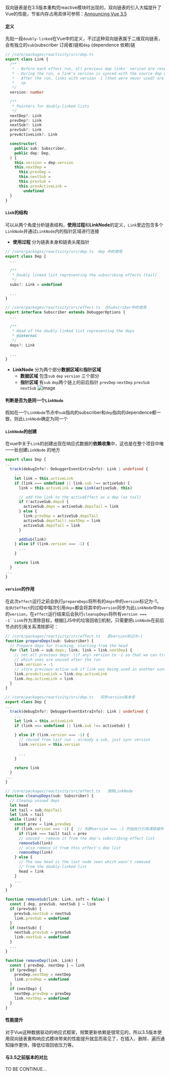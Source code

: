 双向链表是在3.5版本重构完reactive模块时出现的，双向链表的引入大幅提升了Vue的性能，节省内存占用具体可参照：[Announcing Vue 3.5](https://blog.vuejs.org/posts/vue-3-5)

#### 定义
先贴一段`doubly-linked`在Vue中的定义，不过这种双向链表属于二维双向链表，会有独立的`sub`(subscriber 订阅者)链和`dep` (dependence 依赖)链
```typescript
// /core/packages/reactivity/src/dep.ts
export class Link {
  /**
   * - Before each effect run, all previous dep links' version are reset to -1
   * - During the run, a link's version is synced with the source dep on access
   * - After the run, links with version -1 (that were never used) are cleaned
   *   up
   */
  version: number

  /**
   * Pointers for doubly-linked lists
   */
  nextDep?: Link
  prevDep?: Link
  nextSub?: Link
  prevSub?: Link
  prevActiveLink?: Link

  constructor(
    public sub: Subscriber,
    public dep: Dep,
  ) {
    this.version = dep.version
    this.nextDep =
      this.prevDep =
      this.nextSub =
      this.prevSub =
      this.prevActiveLink =
        undefined
  }
}
```
#### `Link`的结构
可以从两个角度分析链表结构，**使用过程**和**LinkNode**的定义，`Link`里边包含多个`LinkNode`并通过`LinkNode`内的指针区域进行连接
- **使用过程** 分为链表本身和链表头尾指针
```typescript
// /core/packages/reactivity/src/dep.ts  dep 中的使用
export class Dep {
  ...
  
  /**
   * Doubly linked list representing the subscribing effects (tail)
   */
  subs?: Link = undefined

  ...
}
```

```typescript
// /core/packages/reactivity/src/effect.ts  在Subscriber中的使用
export interface Subscriber extends DebuggerOptions {
  ...

  /**
   * Head of the doubly linked list representing the deps
   * @internal
   */
  deps?: Link
  
  ...
}
```
- **LinkNode** 分为两个部分**数据区域**和**指针区域**
	- **数据区域** 包含`sub` `dep` `version` 三个部分
	- **指针区域** 有`sub` `dep`两个链上的前后指针 `prevDep` `nextDep` `prevSub` `nextSub`
![image](https://origin.picgo.net/2025/09/04/image3b595cba1bfd7409.png)
#### 判断是否为是同一个`LinkNode`
假如在一个`LinkNode`节点中`sub`指向的subscriber和`dep`指向的dependence都一致，则此`LinkNode`确定为同一个
#### `LinkNode`的创建
在vue中关于`Link`的创建出现在响应式数据的**依赖收集**中，这也是在整个项目中唯一一处创建`LinkNode` 的地方
```typescript
export class Dep {
...
  track(debugInfo?: DebuggerEventExtraInfo): Link | undefined {
    ...
    let link = this.activeLink
    if (link === undefined || link.sub !== activeSub) {
      link = this.activeLink = new Link(activeSub, this)

      // add the link to the activeEffect as a dep (as tail)
      if (!activeSub.deps) {
        activeSub.deps = activeSub.depsTail = link
      } else {
        link.prevDep = activeSub.depsTail
        activeSub.depsTail!.nextDep = link
        activeSub.depsTail = link
      }

      addSub(link)
    } else if (link.version === -1) {
      ...
    }

    return link
  }
...
}
```
#### `version`的作用
在此次`effect`运行之前会执行`prepareDeps`将所有的`deps`中的`version`标记为-1，`在执行effect`的过程中每次引用`deps`都会将其中的`version`同步为此`LinkNode`中`dep`的`version`，在`effect`运行结束后会执行`cleanupDeps`将所有`version === -1``Link`作为清除目标，根据[[JS中的垃圾回收]]机制，只需要把`LinkNode`在前后节点的引用关系清除即可：
```typescript
// /core/packages/reactivity/src/effect.ts   把version标记为-1
function prepareDeps(sub: Subscriber) {
  // Prepare deps for tracking, starting from the head
  for (let link = sub.deps; link; link = link.nextDep) {
    // set all previous deps' (if any) version to -1 so that we can track
    // which ones are unused after the run
    link.version = -1
    // store previous active sub if link was being used in another context
    link.prevActiveLink = link.dep.activeLink
    link.dep.activeLink = link
  }
}

// /core/packages/reactivity/src/dep.ts   同步version版本号
export class Dep {
...
  track(debugInfo?: DebuggerEventExtraInfo): Link | undefined {
    ...
    let link = this.activeLink
    if (link === undefined || link.sub !== activeSub) {
    
    } else if (link.version === -1) {
      // reused from last run - already a sub, just sync version
      link.version = this.version
      
      ...
    }

    return link
  }
...
}

// /core/packages/reactivity/src/effect.ts   清除LinkNode
function cleanupDeps(sub: Subscriber) {
  // Cleanup unsued deps
  let head
  let tail = sub.depsTail
  let link = tail
  while (link) {
    const prev = link.prevDep
    if (link.version === -1) {  // 判断version === -1 开始执行引用清除操作
      if (link === tail) tail = prev
      // unused - remove it from the dep's subscribing effect list
      removeSub(link)
      // also remove it from this effect's dep list
      removeDep(link)
    } else {
      // The new head is the last node seen which wasn't removed
      // from the doubly-linked list
      head = link
    }
    ...
  }
}

function removeSub(link: Link, soft = false) {
  const { dep, prevSub, nextSub } = link
  if (prevSub) {
    prevSub.nextSub = nextSub
    link.prevSub = undefined
  }
  if (nextSub) {
    nextSub.prevSub = prevSub
    link.nextSub = undefined
  }
  ...
}

function removeDep(link: Link) {
  const { prevDep, nextDep } = link
  if (prevDep) {
    prevDep.nextDep = nextDep
    link.prevDep = undefined
  }
  if (nextDep) {
    nextDep.prevDep = prevDep
    link.nextDep = undefined
  }
}
```
#### 性能提升
对于Vue这种数据驱动的响应式框架，频繁更新依赖是很常见的，所以3.5版本使用双向链表重构响应式模块带来的性能提升就显而易见了，在插入、删除、遍历通知操作更快，降低垃圾回收压力等。
#### 与3.5之前版本的对比
TO BE CONTINUE...